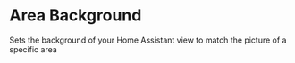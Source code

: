 # Area Background

Sets the background of your Home Assistant view to match the picture of a specific area
